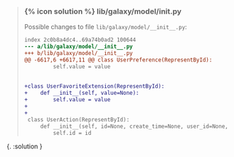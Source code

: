 
> ### {% icon solution %} lib/galaxy/model/__init__.py
> 
> Possible changes to file ``lib/galaxy/model/__init__.py``:
> 
> ```diff
> index 2c0b8a4dc4..69a74b0ad2 100644
> --- a/lib/galaxy/model/__init__.py
> +++ b/lib/galaxy/model/__init__.py
> @@ -6617,6 +6617,11 @@ class UserPreference(RepresentById):
>          self.value = value
>  
>  
> +class UserFavoriteExtension(RepresentById):
> +    def __init__(self, value=None):
> +        self.value = value
> +
> +
>  class UserAction(RepresentById):
>      def __init__(self, id=None, create_time=None, user_id=None, session_id=None, action=None, params=None, context=None):
>          self.id = id
> ```
{. :solution }

